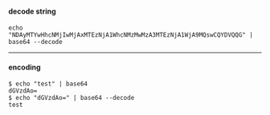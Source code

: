 #### decode string

```
echo "NDAyMTYwHhcNMjIwMjAxMTEzNjA1WhcNMzMwMzA3MTEzNjA1WjA9MQswCQYDVQQG" | base64 --decode
```

***

#### encoding
```
$ echo "test" | base64
dGVzdAo=
$ echo "dGVzdAo=" | base64 --decode
test
```
